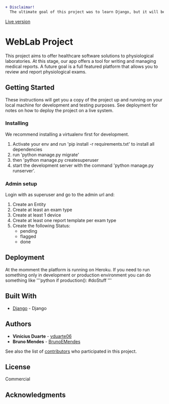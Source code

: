 ```diff
+ Disclaimar!
  The ultimate goal of this project was to learn Django, but it will be kept private
```
 [Live version](https://weblab.pt/)
# WebLab Project
This project aims to offer healthcare software solutions to physiological laboratories. 
At this stage, our app offers a tool for writing and managing medical reports. A future goal is a full featured platform that allows you to review and report physiological exams.

## Getting Started

These instructions will get you a copy of the project up and running on your local machine for development and testing purposes. See deployment for notes on how to deploy the project on a live system.


### Installing

We recommend installing a virtualenv first for development.

1. Activate your env and run 'pip install -r requirements.txt' to install all dependencies
2. run 'python manage.py migrate'
3. then 'python manage.py createsuperuser 
4. start the development server with the command 'python manage.py runserver'. 
    
### Admin setup
Login with as superuser and go to the admin url and:
1. Create an Entity
2. Create at least an exam type
3. Create at least 1 device
4. Create at least one report template per exam type
5. Create the following Status:
    - pending
    - flagged
    - done


## Deployment
At the momment the platform is running on Heroku. 
If you need to run something only in development or production environment you can do something like
'''python
if production():
    #doStuff '''


## Built With

* [Django](https://www.djangoproject.com/) - Django 

## Authors

* **Vinicius Duarte** -  [vduarte06](https://github.com/vduarte06)
* **Bruno Mendes** -  [BrunoEMendes](https://github.com/BrunoEMendes)

See also the list of [contributors](https://github.com/your/project/contributors) who participated in this project.

## License

Commercial

## Acknowledgments


